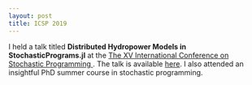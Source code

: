 ```yaml
---
layout: post
title: ICSP 2019
---
```


I held a talk titled **Distributed Hydropower Models in StochasticPrograms.jl** at the [The XV International Conference on Stochastic Programming ](https://www.ntnu.edu/icsp). The talk is available [here](/publications/ICSP_2019/presentation.pdf). I also attended an insightful PhD summer course in stochastic programming.
